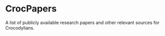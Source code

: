 # CrocPapers
A list of publicly available research papers and other relevant sources for Crocodylians.
